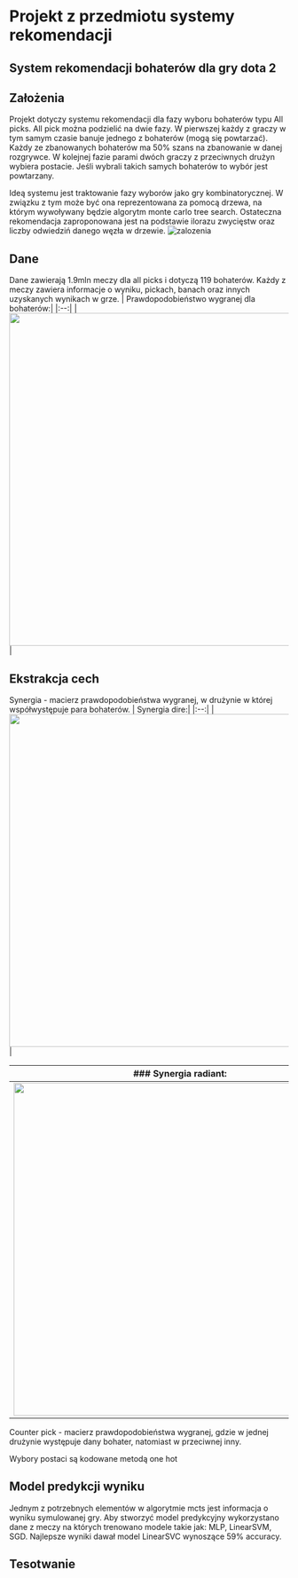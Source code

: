 # Projekt z przedmiotu systemy rekomendacji
## System rekomendacji bohaterów dla gry dota 2

## Założenia
Projekt dotyczy systemu rekomendacji dla fazy wyboru bohaterów typu All picks. 
All pick można podzielić na dwie fazy. W pierwszej każdy z graczy w tym samym czasie banuje jednego z bohaterów (mogą się powtarzać).
Każdy ze zbanowanych bohaterów ma 50% szans na zbanowanie w danej rozgrywce. 
W kolejnej fazie parami dwóch graczy z przeciwnych drużyn wybiera postacie. Jeśli wybrali takich samych bohaterów to wybór jest powtarzany. 

Ideą systemu jest traktowanie fazy wyborów jako gry kombinatorycznej. W związku z tym może być ona reprezentowana za pomocą drzewa, na którym wywoływany będzie algorytm monte carlo tree search. Ostateczna rekomendacja zaproponowana jest na podstawie ilorazu zwycięstw oraz liczby odwiedziń danego węzła w drzewie.
![zalozenia](https://github.com/roudie/dota_mcts/blob/master/plots/system.PNG)
## Dane
Dane zawierają 1.9mln meczy dla all picks i dotyczą 119 bohaterów.
Każdy z meczy zawiera informacje o wyniku, pickach, banach oraz innych uzyskanych wynikach w grze.
| Prawdopodobieństwo wygranej dla bohaterów:|
|:--:| 
| <img src="https://github.com/roudie/dota_mcts/blob/master/plots/win_ratio.png" width="600"> |

## Ekstrakcja cech 
Synergia - macierz prawdopodobieństwa wygranej, w drużynie w której współwystępuje para bohaterów.
| Synergia dire:|
|:--:| 
| <img src="https://github.com/roudie/dota_mcts/blob/master/plots/synergy_dire.png" width="600"> |

|### Synergia radiant:|
|:--:| 
| <img src="https://github.com/roudie/dota_mcts/blob/master/plots/synergy_radiant.png" width="600"> |

Counter pick - macierz prawdopodobieństwa wygranej, gdzie w jednej drużynie występuje dany bohater, natomiast w przeciwnej inny.

Wybory postaci są kodowane metodą one hot

## Model predykcji wyniku
Jednym z potrzebnych elementów w algorytmie mcts jest informacja o wyniku symulowanej gry. Aby stworzyć model predykcyjny wykorzystano dane z meczy na których trenowano modele takie jak: MLP, LinearSVM, SGD. Najlepsze wyniki dawał model LinearSVC wynoszące 59% accuracy.

## Tesotwanie

